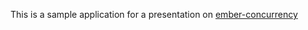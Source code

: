 This is a sample application for a presentation on [ember-concurrency](http://ember-concurrency.com)
